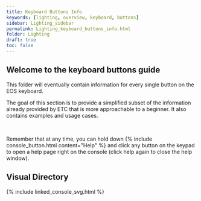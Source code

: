 ```yaml
---
title: Keyboard Buttons Info
keywords: [lighting, overview, keyboard, buttons]
sidebar: Lighting_sidebar
permalink: Lighting_keyboard_buttons_info.html
folder: Lighting
draft: true
toc: false
---
```


## Welcome to the keyboard buttons guide

This folder will eventually contain information for every single button on the EOS keyboard. 

The goal of this section is to provide a simplified subset of the information already provided by ETC that is more approachable to a beginner. It also contains examples and usage cases.

<br>

Remember that at any time, you can hold down {% include console_button.html content="Help" %} and click any button on the keypad to open a help page right on the console
(click help again to close the help window).

## Visual Directory
{% include linked_console_svg.html %}